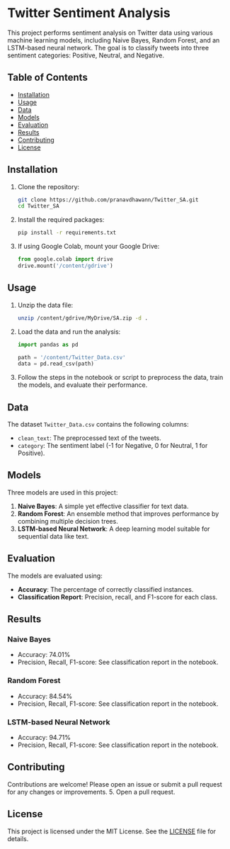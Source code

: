 # Twitter Sentiment Analysis

This project performs sentiment analysis on Twitter data using various machine learning models, including Naive Bayes, Random Forest, and an LSTM-based neural network. The goal is to classify tweets into three sentiment categories: Positive, Neutral, and Negative.

## Table of Contents
- [Installation](#installation)
- [Usage](#usage)
- [Data](#data)
- [Models](#models)
- [Evaluation](#evaluation)
- [Results](#results)
- [Contributing](#contributing)
- [License](#license)

## Installation

1. Clone the repository:
    ```bash
    git clone https://github.com/pranavdhawann/Twitter_SA.git
    cd Twitter_SA
    ```

2. Install the required packages:
    ```bash
    pip install -r requirements.txt
    ```

3. If using Google Colab, mount your Google Drive:
    ```python
    from google.colab import drive
    drive.mount('/content/gdrive')
    ```

## Usage

1. Unzip the data file:
    ```bash
    unzip /content/gdrive/MyDrive/SA.zip -d .
    ```

2. Load the data and run the analysis:
    ```python
    import pandas as pd

    path = '/content/Twitter_Data.csv'
    data = pd.read_csv(path)
    ```

3. Follow the steps in the notebook or script to preprocess the data, train the models, and evaluate their performance.

## Data

The dataset `Twitter_Data.csv` contains the following columns:
- `clean_text`: The preprocessed text of the tweets.
- `category`: The sentiment label (-1 for Negative, 0 for Neutral, 1 for Positive).

## Models

Three models are used in this project:
1. **Naive Bayes**: A simple yet effective classifier for text data.
2. **Random Forest**: An ensemble method that improves performance by combining multiple decision trees.
3. **LSTM-based Neural Network**: A deep learning model suitable for sequential data like text.

## Evaluation

The models are evaluated using:
- **Accuracy**: The percentage of correctly classified instances.
- **Classification Report**: Precision, recall, and F1-score for each class.

## Results

### Naive Bayes
- Accuracy: 74.01%
- Precision, Recall, F1-score: See classification report in the notebook.

### Random Forest
- Accuracy: 84.54%
- Precision, Recall, F1-score: See classification report in the notebook.

### LSTM-based Neural Network
- Accuracy: 94.71%
- Precision, Recall, F1-score: See classification report in the notebook.

## Contributing

Contributions are welcome! Please open an issue or submit a pull request for any changes or improvements.
5. Open a pull request.

## License

This project is licensed under the MIT License. See the [LICENSE](LICENSE) file for details.
